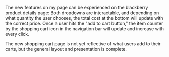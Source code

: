 The new features on my page can be experienced on the blackberry product details page:
  Both dropdowns are interactable, and depending on what quantity the user chooses, the total cost at the bottom will update with the correct price.
  Once a user hits the "add to cart button," the item counter by the shopping cart icon in the navigation bar will update and increase with every click.
  
The new shopping cart page is not yet reflective of what users add to their carts, but the general layout and presentation is complete.
